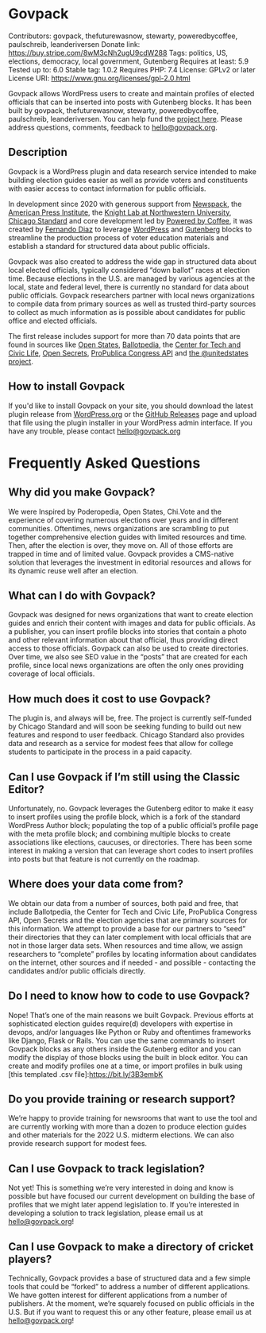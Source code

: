# Govpack #
Contributors: govpack, thefuturewasnow, stewarty, poweredbycoffee, paulschreib, leanderiversen
Donate link: https://buy.stripe.com/8wM3cNh2ugU9cdW288
Tags: politics, US, elections, democracy, local government, Gutenberg
Requires at least: 5.9
Tested up to: 6.0
Stable tag: 1.0.2
Requires PHP: 7.4
License: GPLv2 or later
License URI: https://www.gnu.org/licenses/gpl-2.0.html


Govpack allows WordPress users to create and maintain profiles of elected officials that can be inserted into posts with Gutenberg blocks. It has been built by govpack, thefuturewasnow, stewarty, poweredbycoffee, paulschreib, leanderiversen. You can help fund the [project here](https://buy.stripe.com/8wM3cNh2ugU9cdW288). Please address questions, comments, feedback to hello@govpack.org.

## Description ##


Govpack is a WordPress plugin and data research service intended to make building election guides easier as well as provide voters and constituents with easier access to contact information for public officials. 


In development since 2020 with generous support from [Newspack](https://newspack.pub/), the [American Press Institute](https://www.americanpressinstitute.org/), the [Knight Lab at Northwestern University](https://knightlab.northwestern.edu/), [Chicago Standard](https://chicagostandard.co/) and core development led by [Powered by Coffee](https://poweredbycoffee.co.uk/), it was created by [Fernando Diaz](https://twitter.com/thefuturewasnow) to leverage [WordPress](https://wordpress.org/) and [Gutenberg](https://wordpress.org/gutenberg/) blocks to streamline the production process of voter education materials and establish a standard for structured data about public officials.  


Govpack was also created to address the wide gap in structured data about local elected officials, typically considered “down ballot” races at election time. Because elections in the U.S. are managed by various agencies at the local, state and federal level, there is currently no standard for data about public officials. Govpack researchers partner with local news organizations to compile data from primary sources as well as trusted third-party sources to collect as much information as is possible about candidates for public office and elected officials. 


The first release includes support for more than 70 data points that are found in sources like [Open States](https://openstates.org/), [Ballotpedia](https://ballotpedia.org/Main_Page), the [Center for Tech and Civic Life](https://www.techandciviclife.org/), [Open Secrets](https://www.opensecrets.org/), [ProPublica Congress API](https://projects.propublica.org/api-docs/congress-api/) and [the @unitedstates project](https://theunitedstates.io/). 


## How to install Govpack ##


If you'd like to install Govpack on your site, you should download the latest plugin release from [WordPress.org](https://wordpress.org/plugins/govpack/) or the [GitHub Releases](https://github.com/govpack-wp/govpack-plugin/releases) page and upload that file using the plugin installer in your WordPress admin interface. If you have any trouble, please contact hello@govpack.org


# Frequently Asked Questions #


## Why did you make Govpack? ##


We were Inspired by Poderopedia, Open States, Chi.Vote and the experience of covering numerous elections over years and in different communities. Oftentimes, news organizations are scrambling to put together comprehensive election guides with limited resources and time. Then, after the election is over, they move on. All of those efforts are trapped in time and of limited value. Govpack provides a CMS-native solution that leverages the investment in editorial resources and allows for its dynamic reuse well after an election. 


## What can I do with Govpack? ##


Govpack was designed for news organizations that want to create election guides and enrich their content with images and data for public officials. As a publisher, you can insert profile blocks into stories that contain a photo and other relevant information about that official, thus providing direct access to those officials. Govpack can also be used to create directories. Over time, we also see SEO value in the “posts” that are created for each profile, since local news organizations are often the only ones providing coverage of local officials.


## How much does it cost to use Govpack? ##


The plugin is, and always will be, free. The project is currently self-funded by Chicago Standard and will soon be seeking funding to build out new features and respond to user feedback. Chicago Standard also provides data and research as a service for modest fees that allow for college students to participate in the process in a paid capacity. 


## Can I use Govpack if I’m still using the Classic Editor? ##


Unfortunately, no. Govpack leverages the Gutenberg editor to make it easy to insert profiles using the profile block, which is a fork of the standard WordPress Author block; populating the top of a public official’s profile page with the meta profile block; and combining multiple blocks to create associations like elections, caucuses, or directories. There has been some interest in making a version that can leverage short codes to insert profiles into posts but that feature is not currently on the roadmap.  


## Where does your data come from? ##


We obtain our data from a number of sources, both paid and free, that include Ballotpedia, the Center for Tech and Civic Life, ProPublica Congress API, Open Secrets and the election agencies that are primary sources for this information. We attempt to provide a base for our partners to “seed” their directories that they can later complement with local officials that are not in those larger data sets. When resources and time allow, we assign researchers to “complete” profiles by locating information about candidates on the internet, other sources and if needed - and possible - contacting the candidates and/or public officials directly.   


## Do I need to know how to code to use Govpack? ##


Nope! That’s one of the main reasons we built Govpack. Previous efforts at sophisticated election guides require(d) developers with expertise in devops, and/or languages like Python or Ruby and oftentimes frameworks like Django, Flask or Rails. You can use the same commands to insert Govpack blocks as any others inside the Gutenberg editor and you can modify the display of those blocks using the built in block editor. You can create and modify profiles one at a time, or import profiles in bulk using [this templated .csv file]:https://bit.ly/3B3embK


## Do you provide training or research support? ##


We’re happy to provide training for newsrooms that want to use the tool and are currently working with more than a dozen to produce election guides and other materials for the 2022 U.S. midterm elections. We can also provide research support for modest fees. 


## Can I use Govpack to track legislation? ##


Not yet! This is something we’re very interested in doing and know is possible but have focused our current development on building the base of profiles that we might later append legislation to. If you’re interested in developing a solution to track legislation, please email us at hello@govpack.org!


## Can I use Govpack to make a directory of cricket players? ##


Technically, Govpack provides a base of structured data and a few simple tools that could be “forked” to address a number of different applications. We have gotten interest for different applications from a number of publishers. At the moment, we’re squarely focused on public officials in the U.S. But if you want to request this or any other feature, please email us at hello@govpack.org!
